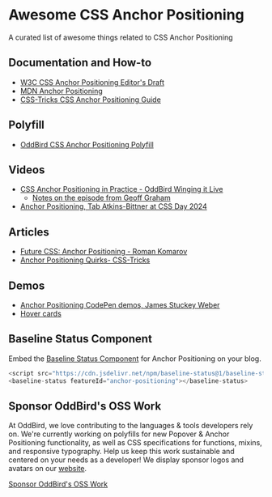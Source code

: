 # Awesome CSS Anchor Positioning

A curated list of awesome things related to CSS Anchor Positioning

## Documentation and How-to

- [W3C CSS Anchor Positioning Editor's Draft](https://drafts.csswg.org/css-anchor-position-1/)
- [MDN Anchor Positioning](https://developer.mozilla.org/en-US/docs/Web/CSS/CSS_anchor_positioning)
- [CSS-Tricks CSS Anchor Positioning Guide](https://css-tricks.com/css-anchor-positioning-guide/)

## Polyfill

- [OddBird CSS Anchor Positioning Polyfill](https://github.com/oddbird/css-anchor-positioning)

## Videos

- [CSS Anchor Positioning in Practice - OddBird Winging it Live](https://www.oddbird.net/2024/05/30/winging-it-08/)
  - [Notes on the episode from Geoff Graham](https://geoffgraham.me/css-anchor-positioning-in-practice-winging-it-live/)
- [Anchor Positioning, Tab Atkins-Bittner at CSS Day 2024](https://www.youtube.com/watch?v=p18LhnYNkDQ)

## Articles

- [Future CSS: Anchor Positioning - Roman Komarov](https://kizu.dev/anchor-positioning-experiments/)
- [Anchor Positioning Quirks- CSS-Tricks](https://css-tricks.com/anchor-positioning-quirks/)

## Demos

- [Anchor Positioning CodePen demos, James Stuckey Weber](https://codepen.io/collection/GoLbGe) 
- [Hover cards](https://codepen.io/jh3y/pen/MWLyGxo)


## Baseline Status Component

Embed the [Baseline Status Component](https://github.com/web-platform-dx/baseline-status) for Anchor Positioning on your blog.

```js
<script src="https://cdn.jsdelivr.net/npm/baseline-status@1/baseline-status.min.js" type="module"></script>
<baseline-status featureId="anchor-positioning"></baseline-status>
```

## Sponsor OddBird's OSS Work

At OddBird, we love contributing to the languages & tools developers rely on.
We're currently working on polyfills
for new Popover & Anchor Positioning functionality,
as well as CSS specifications for functions, mixins, and responsive typography.
Help us keep this work sustainable
and centered on your needs as a developer!
We display sponsor logos and avatars
on our [website](https://www.oddbird.net/polyfill/#open-source-sponsors).

[Sponsor OddBird's OSS Work](https://github.com/sponsors/oddbird)

